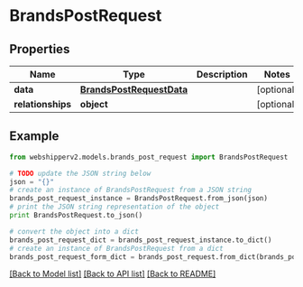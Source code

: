 # BrandsPostRequest


## Properties
Name | Type | Description | Notes
------------ | ------------- | ------------- | -------------
**data** | [**BrandsPostRequestData**](BrandsPostRequestData.md) |  | [optional] 
**relationships** | **object** |  | [optional] 

## Example

```python
from webshipperv2.models.brands_post_request import BrandsPostRequest

# TODO update the JSON string below
json = "{}"
# create an instance of BrandsPostRequest from a JSON string
brands_post_request_instance = BrandsPostRequest.from_json(json)
# print the JSON string representation of the object
print BrandsPostRequest.to_json()

# convert the object into a dict
brands_post_request_dict = brands_post_request_instance.to_dict()
# create an instance of BrandsPostRequest from a dict
brands_post_request_form_dict = brands_post_request.from_dict(brands_post_request_dict)
```
[[Back to Model list]](../README.md#documentation-for-models) [[Back to API list]](../README.md#documentation-for-api-endpoints) [[Back to README]](../README.md)


